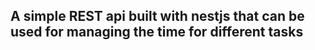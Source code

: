 <h2> A simple REST api built with nestjs that can be used for managing the time for different tasks <h2>
